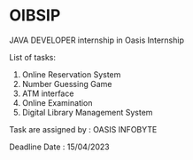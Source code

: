 # OIBSIP

JAVA DEVELOPER internship in Oasis Internship

List of tasks:
  1. Online Reservation System
  2. Number Guessing Game
  3. ATM interface
  4. Online Examination
  5. Digital Library Management System
  
Task are assigned by :
  OASIS INFOBYTE
  
Deadline Date :
  15/04/2023  
